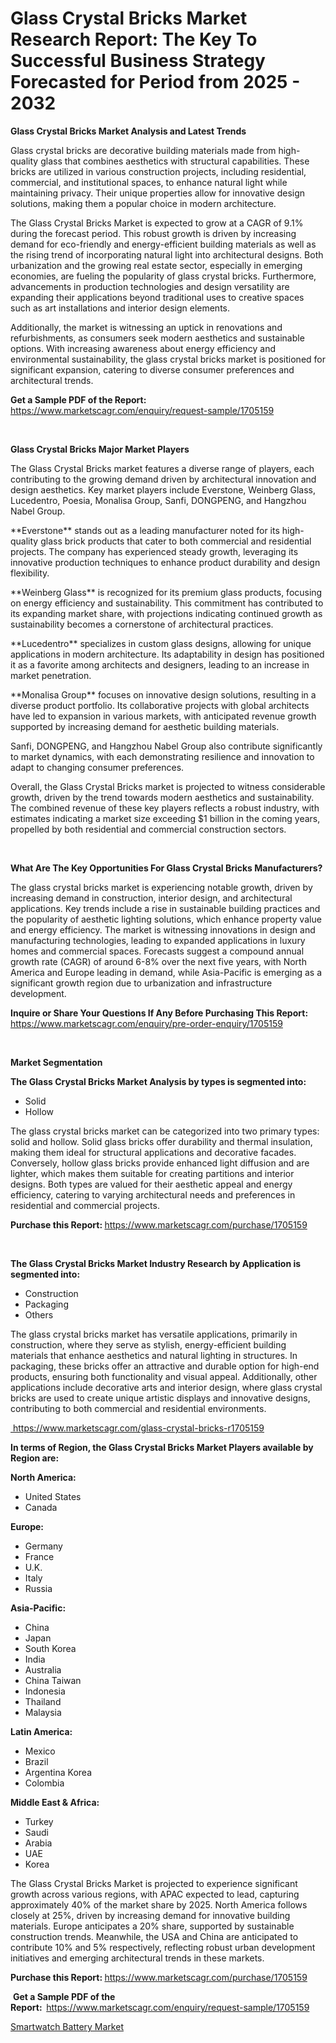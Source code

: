 <p><h1>Glass Crystal Bricks Market Research Report: The Key To Successful Business Strategy Forecasted for Period from 2025 - 2032</h1></p><p><strong>Glass Crystal Bricks Market Analysis and Latest Trends</strong></p>
<p><p>Glass crystal bricks are decorative building materials made from high-quality glass that combines aesthetics with structural capabilities. These bricks are utilized in various construction projects, including residential, commercial, and institutional spaces, to enhance natural light while maintaining privacy. Their unique properties allow for innovative design solutions, making them a popular choice in modern architecture.</p><p>The Glass Crystal Bricks Market is expected to grow at a CAGR of 9.1% during the forecast period. This robust growth is driven by increasing demand for eco-friendly and energy-efficient building materials as well as the rising trend of incorporating natural light into architectural designs. Both urbanization and the growing real estate sector, especially in emerging economies, are fueling the popularity of glass crystal bricks. Furthermore, advancements in production technologies and design versatility are expanding their applications beyond traditional uses to creative spaces such as art installations and interior design elements.</p><p>Additionally, the market is witnessing an uptick in renovations and refurbishments, as consumers seek modern aesthetics and sustainable options. With increasing awareness about energy efficiency and environmental sustainability, the glass crystal bricks market is positioned for significant expansion, catering to diverse consumer preferences and architectural trends.</p></p>
<p><strong>Get a Sample PDF of the Report:&nbsp;</strong> <a href="https://www.marketscagr.com/enquiry/request-sample/1705159?utm_campaign=2800&utm_medium=2&utm_source=Github&utm_content=ia&utm_term=27032025&utm_id=glass-crystal-bricks">https://www.marketscagr.com/enquiry/request-sample/1705159</a></p>
<p>&nbsp;</p>
<p><strong>Glass Crystal Bricks Major Market Players</strong></p>
<p><p>The Glass Crystal Bricks market features a diverse range of players, each contributing to the growing demand driven by architectural innovation and design aesthetics. Key market players include Everstone, Weinberg Glass, Lucedentro, Poesia, Monalisa Group, Sanfi, DONGPENG, and Hangzhou Nabel Group.</p><p>**Everstone** stands out as a leading manufacturer noted for its high-quality glass brick products that cater to both commercial and residential projects. The company has experienced steady growth, leveraging its innovative production techniques to enhance product durability and design flexibility. </p><p>**Weinberg Glass** is recognized for its premium glass products, focusing on energy efficiency and sustainability. This commitment has contributed to its expanding market share, with projections indicating continued growth as sustainability becomes a cornerstone of architectural practices.</p><p>**Lucedentro** specializes in custom glass designs, allowing for unique applications in modern architecture. Its adaptability in design has positioned it as a favorite among architects and designers, leading to an increase in market penetration.</p><p>**Monalisa Group** focuses on innovative design solutions, resulting in a diverse product portfolio. Its collaborative projects with global architects have led to expansion in various markets, with anticipated revenue growth supported by increasing demand for aesthetic building materials.</p><p>Sanfi, DONGPENG, and Hangzhou Nabel Group also contribute significantly to market dynamics, with each demonstrating resilience and innovation to adapt to changing consumer preferences.</p><p>Overall, the Glass Crystal Bricks market is projected to witness considerable growth, driven by the trend towards modern aesthetics and sustainability. The combined revenue of these key players reflects a robust industry, with estimates indicating a market size exceeding $1 billion in the coming years, propelled by both residential and commercial construction sectors.</p></p>
<p>&nbsp;</p>
<p><strong>What Are The Key Opportunities For Glass Crystal Bricks Manufacturers?</strong></p>
<p><p>The glass crystal bricks market is experiencing notable growth, driven by increasing demand in construction, interior design, and architectural applications. Key trends include a rise in sustainable building practices and the popularity of aesthetic lighting solutions, which enhance property value and energy efficiency. The market is witnessing innovations in design and manufacturing technologies, leading to expanded applications in luxury homes and commercial spaces. Forecasts suggest a compound annual growth rate (CAGR) of around 6-8% over the next five years, with North America and Europe leading in demand, while Asia-Pacific is emerging as a significant growth region due to urbanization and infrastructure development.</p></p>
<p><strong>Inquire or Share Your Questions If Any Before Purchasing This Report:</strong> <a href="https://www.marketscagr.com/enquiry/pre-order-enquiry/1705159?utm_campaign=2800&utm_medium=2&utm_source=Github&utm_content=ia&utm_term=27032025&utm_id=glass-crystal-bricks">https://www.marketscagr.com/enquiry/pre-order-enquiry/1705159</a></p>
<p>&nbsp;</p>
<p><strong>Market Segmentation</strong></p>
<p><strong>The Glass Crystal Bricks Market Analysis by types is segmented into:</strong></p>
<p><ul><li>Solid</li><li>Hollow</li></ul></p>
<p><p>The glass crystal bricks market can be categorized into two primary types: solid and hollow. Solid glass bricks offer durability and thermal insulation, making them ideal for structural applications and decorative facades. Conversely, hollow glass bricks provide enhanced light diffusion and are lighter, which makes them suitable for creating partitions and interior designs. Both types are valued for their aesthetic appeal and energy efficiency, catering to varying architectural needs and preferences in residential and commercial projects.</p></p>
<p><strong>Purchase this Report:&nbsp;</strong><a href="https://www.marketscagr.com/purchase/1705159?utm_campaign=2800&utm_medium=2&utm_source=Github&utm_content=ia&utm_term=27032025&utm_id=glass-crystal-bricks">https://www.marketscagr.com/purchase/1705159</a></p>
<p>&nbsp;</p>
<p><strong>The Glass Crystal Bricks Market Industry Research by Application is segmented into:</strong></p>
<p><ul><li>Construction</li><li>Packaging</li><li>Others</li></ul></p>
<p><p>The glass crystal bricks market has versatile applications, primarily in construction, where they serve as stylish, energy-efficient building materials that enhance aesthetics and natural lighting in structures. In packaging, these bricks offer an attractive and durable option for high-end products, ensuring both functionality and visual appeal. Additionally, other applications include decorative arts and interior design, where glass crystal bricks are used to create unique artistic displays and innovative designs, contributing to both commercial and residential environments.</p></p>
<p><a href="https://www.marketscagr.com/glass-crystal-bricks-r1705159?utm_campaign=2800&utm_medium=2&utm_source=Github&utm_content=ia&utm_term=27032025&utm_id=glass-crystal-bricks">&nbsp;https://www.marketscagr.com/glass-crystal-bricks-r1705159</a></p>
<p><strong>In terms of Region, the Glass Crystal Bricks Market Players available by Region are:</strong></p>
<p>
    <p> <strong> North America: </strong>
        <ul>
            <li>United States</li>
            <li>Canada</li>
        </ul>
        </p> 
    <p> <strong> Europe: </strong>
        <ul>
            <li>Germany</li>
            <li>France</li>
            <li>U.K.</li>
            <li>Italy</li>
            <li>Russia</li>
        </ul>
        </p> 
    <p> <strong> Asia-Pacific: </strong>
        <ul>
            <li>China</li>
            <li>Japan</li>
            <li>South Korea</li>
            <li>India</li>
            <li>Australia</li>
            <li>China Taiwan</li>
            <li>Indonesia</li>
            <li>Thailand</li>
            <li>Malaysia</li>
        </ul>
        </p> 
    <p> <strong> Latin America: </strong>
        <ul>
            <li>Mexico</li>
            <li>Brazil</li>
            <li>Argentina Korea</li>
            <li>Colombia</li>
        </ul>
        </p> 
    <p> <strong> Middle East & Africa: </strong>
        <ul>
            <li>Turkey</li>
            <li>Saudi</li>
            <li>Arabia</li>
            <li>UAE</li>
            <li>Korea</li>
        </ul>
    </p>
    </p>
<p><p>The Glass Crystal Bricks Market is projected to experience significant growth across various regions, with APAC expected to lead, capturing approximately 40% of the market share by 2025. North America follows closely at 25%, driven by increasing demand for innovative building materials. Europe anticipates a 20% share, supported by sustainable construction trends. Meanwhile, the USA and China are anticipated to contribute 10% and 5% respectively, reflecting robust urban development initiatives and emerging architectural trends in these markets.</p></p>
<p><strong>Purchase this Report: </strong><a href="https://www.marketscagr.com/purchase/1705159?utm_campaign=2800&utm_medium=2&utm_source=Github&utm_content=ia&utm_term=27032025&utm_id=glass-crystal-bricks">https://www.marketscagr.com/purchase/1705159</a></p>
<p>&nbsp;<strong>Get a Sample PDF of the Report:&nbsp;&nbsp;</strong><a href="https://www.marketscagr.com/enquiry/request-sample/1705159?utm_campaign=2800&utm_medium=2&utm_source=Github&utm_content=ia&utm_term=27032025&utm_id=glass-crystal-bricks">https://www.marketscagr.com/enquiry/request-sample/1705159</a></p>
<p><strong></strong></p>
<p><p><a href="https://github.com/dahcheeviola/Market-Research-Report-List-1/blob/main/smartwatch-battery-market.md?utm_campaign=2800&utm_medium=2&utm_source=Github&utm_content=ia&utm_term=27032025&utm_id=glass-crystal-bricks">Smartwatch Battery Market</a></p></p>